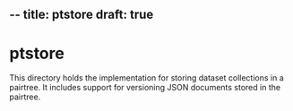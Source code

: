--
title: ptstore
draft: true
---

ptstore
=======

This directory holds the implementation for storing dataset collections
in a pairtree.  It includes support for versioning JSON documents stored
in the pairtree.

